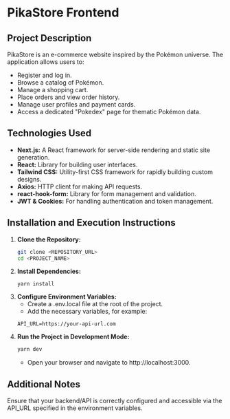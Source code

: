 # PikaStore Frontend

## Project Description

PikaStore is an e-commerce website inspired by the Pokémon universe. The application allows users to:

- Register and log in.
- Browse a catalog of Pokémon.
- Manage a shopping cart.
- Place orders and view order history.
- Manage user profiles and payment cards.
- Access a dedicated "Pokedex" page for thematic Pokémon data.

## Technologies Used

- **Next.js:** A React framework for server-side rendering and static site generation.
- **React:** Library for building user interfaces.
- **Tailwind CSS:** Utility-first CSS framework for rapidly building custom designs.
- **Axios:** HTTP client for making API requests.
- **react-hook-form:** Library for form management and validation.
- **JWT & Cookies:** For handling authentication and token management.

## Installation and Execution Instructions

1. **Clone the Repository:**
    ```bash
    git clone <REPOSITORY_URL>
    cd <PROJECT_NAME>
    ```
2. **Install Dependencies:**
    ```
    yarn install
    ```
3. **Configure Environment Variables:**
    - Create a .env.local file at the root of the project.
    - Add the necessary variables, for example:
    ```.env.local
    API_URL=https://your-api-url.com
    ```
4. **Run the Project in Development Mode:**
    ```bash
    yarn dev
    ```
    - Open your browser and navigate to http://localhost:3000.

## Additional Notes
Ensure that your backend/API is correctly configured and accessible via the API_URL specified in the environment variables.